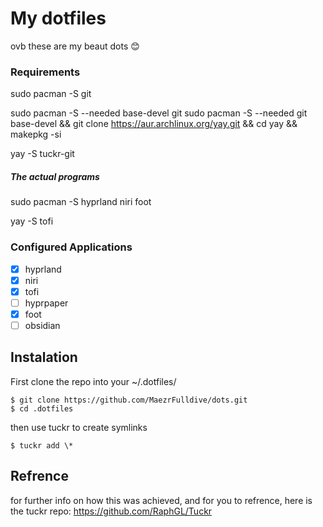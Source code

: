 # My dotfiles

ovb these are my beaut dots 😊

### Requirements

sudo pacman -S git

sudo pacman -S --needed base-devel git
sudo pacman -S --needed git base-devel && git clone https://aur.archlinux.org/yay.git && cd yay && makepkg -si

yay -S tuckr-git

##### The actual programs 
sudo pacman -S hyprland niri foot

yay -S tofi

### Configured Applications
- [X] hyprland
- [X] niri
- [X] tofi
- [ ] hyprpaper
- [X] foot
- [ ] obsidian 

## Instalation

First clone the repo into your ~/.dotfiles/

```
$ git clone https://github.com/MaezrFulldive/dots.git
$ cd .dotfiles
```

then use tuckr to create symlinks 

```
$ tuckr add \*
```

## Refrence
for further info on how this was achieved, and for you to refrence, here is the tuckr repo: https://github.com/RaphGL/Tuckr





